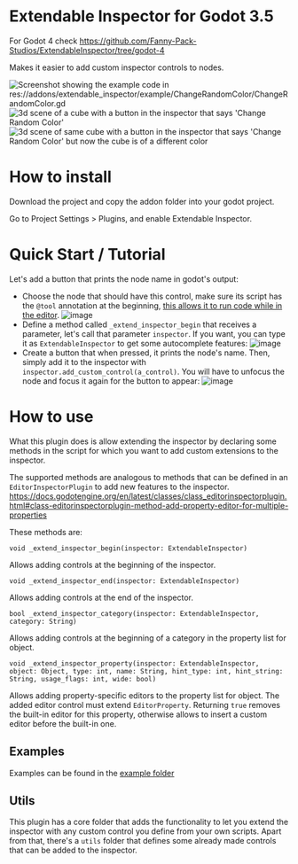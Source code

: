 # Extendable Inspector for Godot 3.5

For Godot 4 check https://github.com/Fanny-Pack-Studios/ExtendableInspector/tree/godot-4

Makes it easier to add custom inspector controls to nodes.

![Screenshot showing the example code in res://addons/extendable_inspector/example/ChangeRandomColor/ChangeRandomColor.gd](https://user-images.githubusercontent.com/11432672/215778616-963d902e-acc8-493c-969d-3544926a4904.png)
![3d scene of a cube with a button in the inspector that says 'Change Random Color'](https://user-images.githubusercontent.com/11432672/215778698-f09496c1-a9ff-4a60-99d0-2ae5cee6ab71.png)
![3d scene of same cube with a button in the inspector that says 'Change Random Color' but now the cube is of a different color](https://user-images.githubusercontent.com/11432672/215778730-78761e6d-5232-425f-acf8-1f34c5e7e614.png)

# How to install

Download the project and copy the addon folder into your godot project.

Go to Project Settings > Plugins, and enable Extendable Inspector.

# Quick Start / Tutorial

Let's add a button that prints the node name in godot's output:
- Choose the node that should have this control, make sure its script has the `@tool` annotation at the beginning, [this allows it to run code while in the editor](https://docs.godotengine.org/en/stable/tutorials/plugins/running_code_in_the_editor.html).
![image](https://github.com/Fanny-Pack-Studios/ExtendableInspector/assets/11432672/7c84f2c1-e64f-40ee-a3f0-ef6f858eb78f)
- Define a method called `_extend_inspector_begin` that receives a parameter, let's call that parameter `inspector`. If you want, you can type it as `ExtendableInspector` to get some autocomplete features:
![image](https://github.com/Fanny-Pack-Studios/ExtendableInspector/assets/11432672/65f90976-adeb-4607-9d58-46fa214c2f0f)
- Create a button that when pressed, it prints the node's name. Then, simply add it to the inspector with `inspector.add_custom_control(a_control)`. You will have to unfocus the node and focus it again for the button to appear:
![image](https://github.com/Fanny-Pack-Studios/ExtendableInspector/assets/11432672/2d4e62ef-7dcf-4cc5-b74c-c26bde55c70a)

# How to use

What this plugin does is allow extending the inspector by declaring some methods in the script for which you want to add custom extensions to the inspector.

The supported methods are analogous to methods that can be defined in an `EditorInspectorPlugin` to add new features to the inspector.
https://docs.godotengine.org/en/latest/classes/class_editorinspectorplugin.html#class-editorinspectorplugin-method-add-property-editor-for-multiple-properties

These methods are:
```godot
void _extend_inspector_begin(inspector: ExtendableInspector)
```
Allows adding controls at the beginning of the inspector.

```godot
void _extend_inspector_end(inspector: ExtendableInspector)
```

Allows adding controls at the end of the inspector.

```godot
bool _extend_inspector_category(inspector: ExtendableInspector, category: String)
```

Allows adding controls at the beginning of a category in the property list for object.

```godot
void _extend_inspector_property(inspector: ExtendableInspector, object: Object, type: int, name: String, hint_type: int, hint_string: String, usage_flags: int, wide: bool)
```

Allows adding property-specific editors to the property list for object. The added editor control must extend `EditorProperty`. Returning `true` removes the built-in editor for this property, otherwise allows to insert a custom editor before the built-in one.

## Examples

Examples can be found in the [example folder](https://github.com/Fanny-Pack-Studios/ExtendableInspector/tree/godot-4/addons/extendable_inspector/example)

## Utils

This plugin has a core folder that adds the functionality to let you extend the inspector with any custom control you define from your own scripts.
Apart from that, there's a `utils` folder that defines some already made controls that can be added to the inspector.
